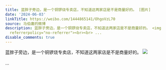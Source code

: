 ```yaml
---
title: 蓝胖子旁边，是一个铜锣烧专卖店，不知道这两家店是不是商量好的。 [图片]
date: '2024-06-03'
linkTitle: https://weibo.com/1444865141/OhgoVzL70
source: 马伯庸的微博
description: 蓝胖子旁边，是一个铜锣烧专卖店，不知道这两家店是不是商量好的。 <img style="" src="https://tvax3.sinaimg.cn/large/001zMvqtly1hqc0qt2kcij64eo3b0u1002.jpg"
  referrerpolicy="no-referrer"><br><br> ...
disable_comments: true
---
```

蓝胖子旁边，是一个铜锣烧专卖店，不知道这两家店是不是商量好的。 <img style="" src="https://tvax3.sinaimg.cn/large/001zMvqtly1hqc0qt2kcij64eo3b0u1002.jpg" referrerpolicy="no-referrer"><br><br> ...